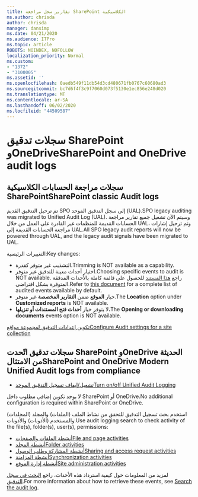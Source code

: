 ```yaml
---
title: تقارير سجل مراجعة SharePoint الكلاسيكية
ms.author: chrisda
author: chrisda
manager: dansimp
ms.date: 04/21/2020
ms.audience: ITPro
ms.topic: article
ROBOTS: NOINDEX, NOFOLLOW
localization_priority: Normal
ms.custom:
- "1372"
- "3100005"
ms.assetid: ''
ms.openlocfilehash: 0aedb549f11db54d3cd480671fb0767c60680ad3
ms.sourcegitcommit: bc7d6f4f3c9f7060d073f5130e1ec856e248d020
ms.translationtype: MT
ms.contentlocale: ar-SA
ms.lasthandoff: 06/02/2020
ms.locfileid: "44509587"
---
```

# <a name="sharepoint-and-onedrive-audit-logs"></a><span data-ttu-id="79b18-102">سجلات تدقيق SharePoint وOneDrive</span><span class="sxs-lookup"><span data-stu-id="79b18-102">SharePoint and OneDrive audit logs</span></span>

## <a name="sharepoint-classic-audit-logs"></a><span data-ttu-id="79b18-103">سجلات مراجعة الحسابات الكلاسيكية SharePoint</span><span class="sxs-lookup"><span data-stu-id="79b18-103">SharePoint classic Audit logs</span></span>

<span data-ttu-id="79b18-104">تم ترحيل التدقيق القديم SPO إلى سجل التدقيق الموحد (UAL).</span><span class="sxs-lookup"><span data-stu-id="79b18-104">SPO legacy auditing was migrated to Unified Audit Log (UAL).</span></span> <span data-ttu-id="79b18-105">وسيتم الآن تشغيل جميع تقارير مراجعة الحسابات القديمة للمنظمات غير القادرة على العمل من خلال UAL، وتم ترحيل إشارات مراجعة الحسابات القديمة إلى UAL.</span><span class="sxs-lookup"><span data-stu-id="79b18-105">All SPO legacy audit reports will now be powered through UAL, and the legacy audit signals have been migrated to UAL.</span></span>

<span data-ttu-id="79b18-106">التغييرات الرئيسية:</span><span class="sxs-lookup"><span data-stu-id="79b18-106">Key changes:</span></span>

* <span data-ttu-id="79b18-107">التشذيب غير متوفر كقدرة.</span><span class="sxs-lookup"><span data-stu-id="79b18-107">Trimming is NOT available as a capability.</span></span>
* <span data-ttu-id="79b18-108">اختيار أحداث معينة للتدقيق غير متوفر.</span><span class="sxs-lookup"><span data-stu-id="79b18-108">Choosing specific events to audit is NOT available.</span></span> <span data-ttu-id="79b18-109">راجع [هذا المستند](https://docs.microsoft.com/microsoft-365/compliance/search-the-audit-log-in-security-and-compliance) للحصول على قائمة كاملة بالأحداث المدققة المتوفرة بشكل افتراضي.</span><span class="sxs-lookup"><span data-stu-id="79b18-109">Refer to [this document](https://docs.microsoft.com/microsoft-365/compliance/search-the-audit-log-in-security-and-compliance) for a complete list of audited events available by default.</span></span>
* <span data-ttu-id="79b18-110">خيار **الموقع** ضمن **التقارير المخصصة** غير متوفر.</span><span class="sxs-lookup"><span data-stu-id="79b18-110">The **Location** option under **Customized reports** is NOT available.</span></span>
* <span data-ttu-id="79b18-111">لا يتوفر خيار **أحداث فتح المستندات أو تنزيلها.**</span><span class="sxs-lookup"><span data-stu-id="79b18-111">The **Opening or downloading documents** events option is NOT available.</span></span>

[<span data-ttu-id="79b18-112">تكوين إعدادات التدقيق لمجموعة مواقع</span><span class="sxs-lookup"><span data-stu-id="79b18-112">Configure Audit settings for a site collection</span></span>](https://support.office.com/article/Configure-audit-settings-for-a-site-collection-A9920C97-38C0-44F2-8BCB-4CF1E2AE22D2)

## <a name="sharepoint-and-onedrive-modern-unified-audit-logs-from-compliance"></a><span data-ttu-id="79b18-113">سجلات تدقيق اتّحدت SharePoint وOneDrive الحديثة من الامتثال</span><span class="sxs-lookup"><span data-stu-id="79b18-113">SharePoint and OneDrive Modern Unified Audit logs from compliance</span></span>

* [<span data-ttu-id="79b18-114">تشغيل/إيقاف تسجيل التدقيق الموحد</span><span class="sxs-lookup"><span data-stu-id="79b18-114">Turn on/off Unified Audit Logging</span></span>](https://docs.microsoft.com/microsoft-365/compliance/turn-audit-log-search-on-or-off) 

<span data-ttu-id="79b18-115">لا يوجد تكوين إضافي مطلوب داخل SharePoint أو OneDrive.</span><span class="sxs-lookup"><span data-stu-id="79b18-115">No additional configuration is required within SharePoint or OneDrive.</span></span>

<span data-ttu-id="79b18-116">استخدم بحث تسجيل التدقيق للتحقق من نشاط الملف (الملفات) والمجلد (المجلدات) والمستخدم (الأذونات) والأذونات:</span><span class="sxs-lookup"><span data-stu-id="79b18-116">Use audit logging search to check activity of the file(s), folder(s), user(s), permissions:</span></span>

* [<span data-ttu-id="79b18-117">أنشطة الملفات والصفحات</span><span class="sxs-lookup"><span data-stu-id="79b18-117">File and page activities</span></span>](https://docs.microsoft.com/microsoft-365/compliance/search-the-audit-log-in-security-and-compliance)
* [<span data-ttu-id="79b18-118">أنشطة المجلد</span><span class="sxs-lookup"><span data-stu-id="79b18-118">Folder activities</span></span>](https://docs.microsoft.com/microsoft-365/compliance/search-the-audit-log-in-security-and-compliance#folder-activities)
* [<span data-ttu-id="79b18-119">أنشطة المشاركة وطلب الوصول</span><span class="sxs-lookup"><span data-stu-id="79b18-119">Sharing and access request activities</span></span>](https://docs.microsoft.com/microsoft-365/compliance/search-the-audit-log-in-security-and-compliance#sharing-and-access-request-activities)
* [<span data-ttu-id="79b18-120">أنشطة المزامنة</span><span class="sxs-lookup"><span data-stu-id="79b18-120">Synchronization activities</span></span>](https://docs.microsoft.com/microsoft-365/compliance/search-the-audit-log-in-security-and-compliance#synchronization-activities)
* [<span data-ttu-id="79b18-121">أنشطة إدارة الموقع</span><span class="sxs-lookup"><span data-stu-id="79b18-121">Site administration activities</span></span>](https://docs.microsoft.com/microsoft-365/compliance/search-the-audit-log-in-security-and-compliance#site-administration-activities)

<span data-ttu-id="79b18-122">لمزيد من المعلومات حول كيفية استرداد هذه الأحداث، راجع [البحث في سجل التدقيق](https://docs.microsoft.com/microsoft-365/compliance/search-the-audit-log-in-security-and-compliance#search-the-audit-log).</span><span class="sxs-lookup"><span data-stu-id="79b18-122">For more information about how to retrieve these events, see [Search the audit log](https://docs.microsoft.com/microsoft-365/compliance/search-the-audit-log-in-security-and-compliance#search-the-audit-log).</span></span>
